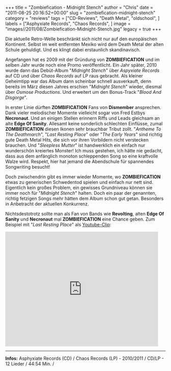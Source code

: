 +++
title = "Zombiefication - Midnight Stench"
author = "Chris"
date = "2011-08-25 20:16:52+00:00"
slug = "zombiefication-midnight-stench"
category = "reviews"
tags = ["CD-Reviews", "Death Metal", "oldschool", ]
labels = ["Asphyxiate Records", "Chaos Records", ]
image = "images//2011/08/Zombiefication-Midnight-Stench.jpg"
legacy = true
+++

Die aktuelle Retro-Welle beschränkt sich nicht nur auf den europäischen Kontinent. Selbst im weit entfernten Mexiko wird dem Death Metal der alten Schule gehuldigt. Und es klingt dabei erstaunlich skandinavisch.

Angefangen hat es 2009 mit der Gründung von **ZOMBIEFICATION** und im selben Jahr wurde noch eine Promo veröffentlicht. Ein Jahr später, 2010 wurde dann das Debüt-Album "_Midnight Stench_" über _Aspyxiate Records_ auf CD und über _Chaos Records_ auf LP raus gebracht. Als kleiner Geheimtipp war das Album dann scheinbar schnell ausverkauft, denn bereits im März diesen Jahres erschien "_Midnight Stench_" wieder, diesmal über _Osmose Productions_. Und erweitert um den Bonus-Track "_Blood And Disgorge_".

In erster Linie dürften **ZOMBIFICATION** Fans von **Dismember** ansprechen. Dank vieler melodischer Momente vielleicht sogar von Fred Estbys **Necronaut**. Und an einigen Stellen erinnern Riffs und Leads gleichsam an alte **Edge Of Sanity**. Allesamt keine sonderlich schlechten Einflüsse, zumal **ZOMBIEFICATION** diesen Ikonen sehr brauchbar Tribut zollt. "_Antheme To The Deathmarch_", "_Last Resting Place_" oder "_The Early Years_" sind richtig gute Death Metal Hits, die sich vor ihren Vorbildern nicht verstecken brauchen. Und "_Sleepless Mutter_" ist handwerklich ein einfach nur wunderschön kreiertes Monster! Ich muss gestehen, ich hätte nie gedacht, dass aus dem anfänglich monoton schleppenden Song so eine kraftvolle Walze wird. Respekt, hier hat jemand die Abendschule für spannendes Songwriting besucht!

Doch zwischendrin gibt es immer wieder Momente, wo **ZOMBIEFICATION** etwas zu generischen Schwedentod spielen und einfach nur nett sind. Eigentlich kein großes Problem, ein gewisses Grundniveau können sie immer noch für "_Midnight Stench_" halten. Doch ein paar der genannten, richtig fetzigen Songs mehr hätten dem Album schon gut getan. Besonders in Anbetracht der aktuellen Konkurrenz.

Nichtsdestotrotz sollte man als Fan von Bands wie **Revolting**, alten **Edge Of Sanity** und **Necronaut** mal **ZOMBIEFICATION** eine Chance geben. Zum Beispiel mit "_Last Resting Place_" als <a href="http://www.youtube.com/watch?v=1lvq_IBxvqo">Youtube-Clip</a>:

<iframe allowfullscreen="" frameborder="0" height="360" src="http://www.youtube.com/embed/1lvq_IBxvqo" width="480"></iframe>





---
**Infos:**
Asphyxiate Records (CD) / Chaos Records (LP) - 2010/2011 / 
CD/LP - 12 Lieder / 44:54 Min. / 
